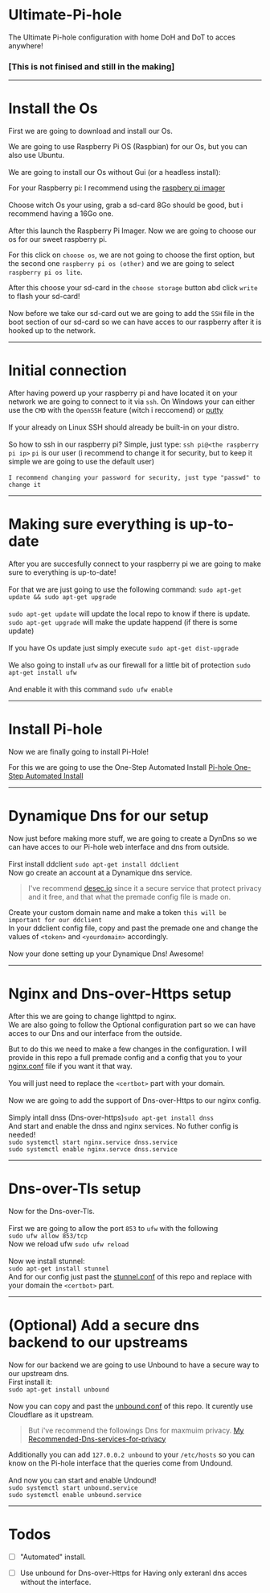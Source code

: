 # Ultimate-Pi-hole
The Ultimate Pi-hole configuration with home DoH and DoT to acces anywhere!

### [This is not finised and still in the making]

--------------------------------------

# Install the Os

First we are going to download and install our Os.

We are going to use Raspberry Pi OS (Raspbian) for our Os, but you can also use Ubuntu.
\
\
We are going to install our Os without Gui (or a headless install):

For your Raspberry pi: I recommend using the [raspbery pi imager](https://www.raspberrypi.org/software/)
\
\
Choose witch Os your using, grab a sd-card 8Go should be good, but i recommend having a 16Go one.
\
\
After this launch the Raspberry Pi Imager. Now we are going to choose our os for our sweet raspberry pi.

For this click on `choose os`, we are not going to choose the first option, but the second one `raspberry pi os (other)` and we are going to select `raspberry pi os lite`.

After this choose your sd-card in the `choose storage` button abd click `write` to flash your sd-card!
\
\
Now before we take our sd-card out we are going to add the `SSH` file in the boot section of our sd-card so we can have acces to our raspberry after it is hooked up to the network.

--------------------------------------

# Initial connection

After having powerd up your raspberry pi and have located it on your network we are going to connect to it via `ssh`.
On Windows your can either use the `CMD` with the `OpenSSH` feature (witch i reccomend) or [putty](https://www.chiark.greenend.org.uk/~sgtatham/putty/latest.html)
\
\
If your already on Linux SSH should already be built-in on your distro.
\
\
So how to ssh in our raspberry pi?
Simple, just type: `ssh pi@<the raspberry pi ip>`
`pi` is our user (i recommend to change it for security, but to keep it simple we are going to use the default user)
\
\
`I recommend changing your password for security, just type "passwd" to change it`

--------------------------------------

# Making sure everything is up-to-date

After you are succesfully connect to your raspberry pi we are going to make sure to everything is up-to-date!
\
\
For that we are just going to use the following command: 
`sudo apt-get update && sudo apt-get upgrade`
\
\
`sudo apt-get update` will update the local repo to know if there is update.\
`sudo apt-get upgrade` will make the update happend (if there is some update)
\
\
If you have Os update just simply execute `sudo apt-get dist-upgrade`
\
\
We also going to install `ufw` as our firewall for a little bit of protection
`sudo apt-get install ufw`
\
\
And enable it with this command `sudo ufw enable`

--------------------------------------

# Install Pi-hole

Now we are finally going to install Pi-Hole!

For this we are going to use the One-Step Automated Install
[Pi-hole One-Step Automated Install](https://github.com/pi-hole/pi-hole/#one-step-automated-install)

--------------------------------------

# Dynamique Dns for our setup

Now just before making more stuff, we are going to create a DynDns so we can have acces to our Pi-hole web interface and dns from outside.
\
\
First install ddclient `sudo apt-get install ddclient`\
Now go create an account at a Dynamique dns service.

>I've recommend [desec.io](https://desec.io/) since it a secure service that protect privacy and it free, and that what the premade config file is made on.

Create your custom domain name and make a token `this will be important for our ddclient`\
In your ddclient config file, copy and past the premade one and change the values of `<token>` and `<yourdomain>` accordingly.
\
\
Now your done setting up your Dynamique Dns! Awesome!

--------------------------------------

# Nginx and Dns-over-Https setup

After this we are going to change lighttpd to nginx.\
We are also going to follow the Optional configuration part so we can have acces to our Dns and our interface from the outside.

But to do this we need to make a few changes in the configuration.
I will provide in this repo a full premade config and a config that you to your [nginx.conf](/nginx.conf) file if you want it that way.
\
\
You will just need to replace the `<certbot>` part with your domain.
\
\
Now we are going to add the support of Dns-over-Https to our nginx config.
\
\
Simply intall dnss (Dns-over-https)`sudo apt-get install dnss`\
And start and enable the dnss and nginx services. No futher config is needed!
\
`sudo systemctl start nginx.service dnss.service`\
`sudo systemctl enable nginx.servce dnss.service`

--------------------------------------

# Dns-over-Tls setup

Now for the Dns-over-Tls.
\
\
First we are going to allow the port `853` to `ufw` with the following\
`sudo ufw allow 853/tcp`\
Now we reload ufw `sudo ufw reload`
\
\
Now we install stunnel:\
`sudo apt-get install stunnel`\
And for our config just past the [stunnel.conf](/stunnel.conf) of this repo and replace with your domain the `<certbot>` part.

--------------------------------------

# (Optional) Add a secure dns backend to our upstreams

Now for our backend we are going to use Unbound to have a secure way to our upstream dns.\
First install it:\
`sudo apt-get install unbound`
\
\
Now you can copy and past the [unbound.conf](/unbound.conf) of this repo.
It curently use Cloudflare as it upstream. 

>But i've recommend the followings Dns for maxmuim privacy.
>[My Recommended-Dns-services-for-privacy](https://github.com/Gontier-Julien/Recommended-Dns-services-for-privacy)

Additionally you can add `127.0.0.2	unbound` to your `/etc/hosts` so you can know on the Pi-hole interface that the queries come from Undound.
\
\
And now you can start and enable Undound!\
`sudo systemctl start unbound.service`\
`sudo systemctl enable unbound.service`

--------------------------------------

# Todos

- [ ] "Automated" install.

- [ ] Use unbound for Dns-over-Https for Having only exteranl dns acces without the interface.
